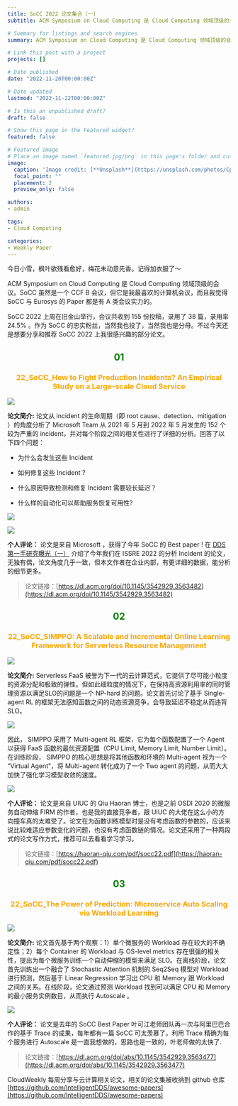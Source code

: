 ```yaml
---
title: SoCC 2022 论文集合（一)
subtitle: ACM Symposium on Cloud Computing 是 Cloud Computing 领域顶级的会议。SoCC 2022 上周在旧金山举行，会议共收到 155 份投稿，录用了 38 篇，本文想要分享一下 SoCC 上我很感兴趣的部分论文。

# Summary for listings and search engines
summary: ACM Symposium on Cloud Computing 是 Cloud Computing 领域顶级的会议。SoCC 2022 上周在旧金山举行，会议共收到 155 份投稿，录用了 38 篇，本文想要分享一下 SoCC 上我很感兴趣的部分论文。

# Link this post with a project
projects: []

# Date published
date: "2022-11-20T00:00:00Z"

# Date updated
lastmod: "2022-11-22T00:00:00Z"

# Is this an unpublished draft?
draft: false

# Show this page in the Featured widget?
featured: false

# Featured image
# Place an image named `featured.jpg/png` in this page's folder and customize its options here.
image:
  caption: 'Image credit: [**Unsplash**](https://unsplash.com/photos/CpkOjOcXdUY)'
  focal_point: ""
  placement: 2
  preview_only: false

authors:
- admin

tags:
- Cloud Computing

categories:
- Weekly Paper
---
```


今日小雪，枫叶欲残看愈好，梅花未动意先香。记得加衣服了～

ACM Symposium on Cloud Computing 是 Cloud Computing 领域顶级的会议。SoCC 虽然是一个 CCF B 会议，但它是我最喜欢的计算机会议，而且我觉得 SoCC 与 Eurosys 的 Paper 都是有 A 类会议实力的。

SoCC 2022 上周在旧金山举行，会议共收到 155 份投稿，录用了 38 篇，录用率 24.5% 。作为 SoCC 的忠实粉丝，当然我也投了，当然我也是分母。不过今天还是想要分享和推荐 SoCC 2022 上我很感兴趣的部分论文。


## <center> <font color=#00800>01</font></center>

### <center><font color=#FFA500>22_SoCC_How to Fight Production Incidents? An Empirical Study on a Large-scale Cloud Service</font></center>

![](./incident1.jpg)

**论文简介:**  论文从 incident 的生命周期（即 root cause、detection、mitigation ）的角度分析了 Microsoft Team 从 2021 年 5 月到 2022 年 5 月发生的 152 个较为严重的 incident，并对每个阶段之间的相关性进行了详细的分析。回答了以下四个问题：

- 为什么会发生这些 Incident

- 如何修复这些 Incident ?

- 什么原因导致检测和修复 Incident 需要较长延迟？

- 什么样的自动化可以帮助服务恢复可用性?

![](./incident.jpg)

![](./incident2.jpg)


**个人评论：** 论文是来自 Microsoft ，获得了今年 SoCC 的 Best paper ! 在 [DDS 第一手研究曝光（一）](https://yuxiaoba.github.io/post/recent_paper1/) 介绍了今年我们在 ISSRE 2022 的分析 Incident 的论文，无独有偶，论文角度几乎一致，但本文作者在企业内部，有更详细的数据，能分析的细节更多。

> 论文链接：[https://dl.acm.org/doi/10.1145/3542929.3563482](https://dl.acm.org/doi/10.1145/3542929.3563482)


## <center> <font color=#00800>02</font></center>

### <center><font color=#FFA500>22_SoCC_SIMPPO: A Scalable and Incremental Online Learning Framework for Serverless Resource Management</font></center>

![](./simppo1.jpg)

**论文简介:** Serverless FaaS 被誉为下一代的云计算范式，它提供了尽可能小粒度的资源分配和极致的弹性。但如此细粒度的情况下，在保持高资源利用率的同时管理资源以满足SLO的问题是一个 NP-hard 的问题。论文首先讨论了基于 Single-agent RL 的框架无法感知函数之间的动态资源竞争，会导致延迟不稳定从而违背 SLO。

![](./simppo2.jpg)

因此， SIMPPO 采用了 Multi-agent RL 框架，它为每个函数配置了一个 Agent 以获得 FaaS 函数的最优资源配置（CPU Limit, Memory Limit, Number Limit）。在训练阶段， SIMPPO 的核心思想是将其他函数和环境的 Multi-agent 视为一个 “Virtual Agent"，将 Multi-agent 转化成为了一个 Two agent 的问题，从而大大加快了强化学习模型收敛的速度。

 ![](./simppo3.jpg)

**个人评论：** 论文是来自 UIUC 的 Qiu Haoran 博士，也是之前 OSDI 2020 的微服务自动伸缩 FIRM 的作者，也是我的直接竞争者，跟 UIUC 的大佬在这么小的方向撞车真的太难受了。论文在为函数训练模型时是没有考虑函数的参数的，应该来说比较难适应参数变化的问题，也没有考虑函数链的情况。论文还采用了一种两段式的论文写作方式，推荐可以去看看学习学习。

> 论文链接：[https://haoran-qiu.com/pdf/socc22.pdf](https://haoran-qiu.com/pdf/socc22.pdf)


## <center> <font color=#00800>03</font></center>

### <center><font color=#FFA500>22_SoCC_The Power of Prediction: Microservice Auto Scaling via Workload Learning</font></center>

![](./madu.jpg)

**论文简介:** 论文首先基于两个观察：1）单个微服务的 Workload 存在较大的不确定性；2）每个 Container 的 Workload 与 OS-level metrics 存在很强的相关性，提出为每个微服务训练一个自动伸缩的模型来满足 SLO。在离线阶段，论文首先训练出一个融合了 Stochastic Attention 机制的 Seq2Seq 模型对 Workload 进行预测，然后基于  Linear Regression 学习出 CPU 和 Memory 跟 Workload 之间的关系。在线阶段，论文通过预测 Workload 找到可以满足 CPU 和 Memory 的最小服务实例数目，从而执行 Autoscale 。

![](./madu1.jpg) 

**个人评论：** 论文是去年的 SoCC Best Paper 叶可江老师团队再一次与阿里巴巴合作的基于 Trace 的成果，每年都有一篇 SoCC 可太羡慕了。利用 Trace 精确为每个服务进行 Autoscale 是一直我想做的，思路也是一致的，叶老师做的太快了.

> 论文链接：[https://dl.acm.org/doi/abs/10.1145/3542929.3563477](https://dl.acm.org/doi/abs/10.1145/3542929.3563477)


CloudWeekly 每周分享与云计算相关论文，相关的论文集被收纳到 github 仓库 [https://github.com/IntelligentDDS/awesome-papers](https://github.com/IntelligentDDS/awesome-papers)